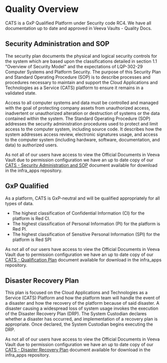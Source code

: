 # Quality Overview 

CATS is a GxP Qualified Platform under Security code RC4. We have all documentation up to date and approved in Veeva Vaults - Quality Docs.

## Security Administration and SOP

The security plan documents the physical and logical security controls for the system which are based upon the classifications detailed in section 1.1 “Overview of Security Model" and the expectations of LQP-302-29 Computer Systems and Platform Security. The purpose of this Security Plan and Standard Operating Procedure (SOP) is to describe processes and procedures necessary to maintain and support the Cloud Applications and Technologies as a Service (CATS) platform to ensure it remains in a validated state.

Access to all computer systems and data must be controlled and managed with the goal of protecting company assets from unauthorized access, inadvertent or unauthorized alteration or destruction of systems or the data contained within the system. The Standard Operating Procedure (SOP) addresses the security administration procedures used to protect and limit access to the computer system, including source code. It describes how the system addresses access review, electronic signatures usage, and access to the computer system (including hardware, software, documentation, and data) to authorized users.

As not all of our users have access to view the Official Documents in Veeva Vault due to permission configuration we have an up to date copy of our [CATS - Security Administration and SOP](https://github.com/EliLillyCo/LRL_light_k8s_infra_apps/blob/main/docs/Quality_Documents/Security_Plan_and_Administration_SOP.pdf) document available for download in the infra_apps repository.


## GxP Qualified

As a platform, CATS is GxP-neutral and will be qualified appropriately for all types of data.

- The highest classification of Confidential Information (CI) for the platform is Red CI.
- The highest classification of Personal Information (PI) for the platform is Red PI.
- The highest classification of Sensitive Personal Information (SPI) for the platform is Red SPI

As not all of our users have access to view the Official Documents in Veeva Vault due to permission configuration we have an up to date copy of our [CATS - Qualification Plan](https://github.com/EliLillyCo/LRL_light_k8s_infra_apps/blob/main/docs/Quality_Documents/Qualification_Plan.pdf) document available for download in the infra_apps repository.

## Disaster Recovery Plan
This plan is focused on the Cloud Applications and Technologies as a Service (CATS) Platform and how the platform team will handle the event of a disaster and how the recovery of the platform because of said disaster. A disaster causing a widespread loss of system usage invokes the execution of the Disaster Recovery Plan (DRP). The System Custodian declares whether a disaster has occurred, and implementation of a recovery plan is appropriate. Once declared, the System Custodian begins executing the DRP.

As not all of our users have access to view the Official Documents in Veeva Vault due to permission configuration we have an up to date copy of our [CATS - Disaster Recovery Plan](https://github.com/EliLillyCo/LRL_light_k8s_infra_apps/blob/main/docs/Quality_Documents/Disaster_Recovery_Plan.pdf) document available for download in the infra_apps repository.